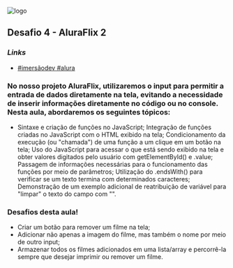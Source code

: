 ![logo](https://github.com/emersonlucirio/projeto-aluraflix2/assets/112041088/a4149eef-31a9-4361-a602-86bf36607070)

## Desafio 4 - AluraFlix 2
### *Links*
* [#imersãodev #alura](https://www.alura.com.br/)

### No nosso projeto AluraFlix, utilizaremos o input para permitir a entrada de dados diretamente na tela, evitando a necessidade de inserir informações diretamente no código ou no console. Nesta aula, abordaremos os seguintes tópicos:

* Sintaxe e criação de funções no JavaScript;
Integração de funções criadas no JavaScript com o HTML exibido na tela;
Condicionamento da execução (ou "chamada") de uma função a um clique em um botão na tela;
Uso do JavaScript para acessar o que está sendo exibido na tela e obter valores digitados pelo usuário com getElementById() e .value;
Passagem de informações necessárias para o funcionamento das funções por meio de parâmetros;
Utilização do .endsWith() para verificar se um texto termina com determinados caracteres;
Demonstração de um exemplo adicional de reatribuição de variável para "limpar" o texto do campo com "".

### Desafios desta aula!

* Criar um botão para remover um filme na tela;
* Adicionar não apenas a imagem do filme, mas também o nome por meio de outro input;
* Armazenar todos os filmes adicionados em uma lista/array e percorrê-la sempre que desejar imprimir ou remover um filme.
